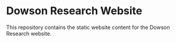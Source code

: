 # Dowson Research Website

This repository contains the static website content for the Dowson Research website.

